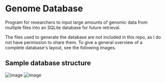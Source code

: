 # Genome Database
Program for researchers to input large amounts of genomic data from multiple files into an SQLite database for future retrieval.

The files used to generate the database are not included in this repo, as I do not have permission to share them. To give a general overview of a complete database's layout, see the following images.

## Sample database structure

![image](https://user-images.githubusercontent.com/54725373/230787173-5b08a53e-6585-4636-bd39-f6a3167d3855.png)
![image](https://user-images.githubusercontent.com/54725373/230786890-d38eb4e4-7dcc-42c7-a880-863fbb9c9e29.png)
